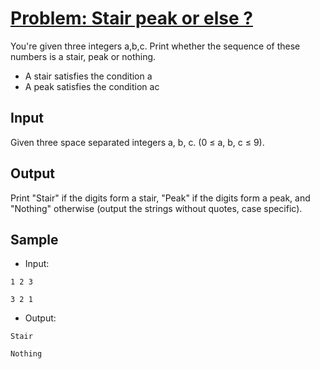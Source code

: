 # [Problem: Stair peak or else ?](https://my.newtonschool.co/playground/code/h4832gmggcjd)

You're given three integers a,b,c. Print whether the sequence of these numbers is a stair, peak or nothing.<br>
- A stair satisfies the condition a
- A peak satisfies the condition ac

## Input

Given three space separated integers a, b, c. (0 ≤ a, b, c ≤ 9).

## Output

Print "Stair" if the digits form a stair, "Peak" if the digits form a peak, and "Nothing" otherwise (output the strings without quotes, case specific).

## Sample

- Input:
```
1 2 3

3 2 1
```

- Output:
```
Stair

Nothing
```
